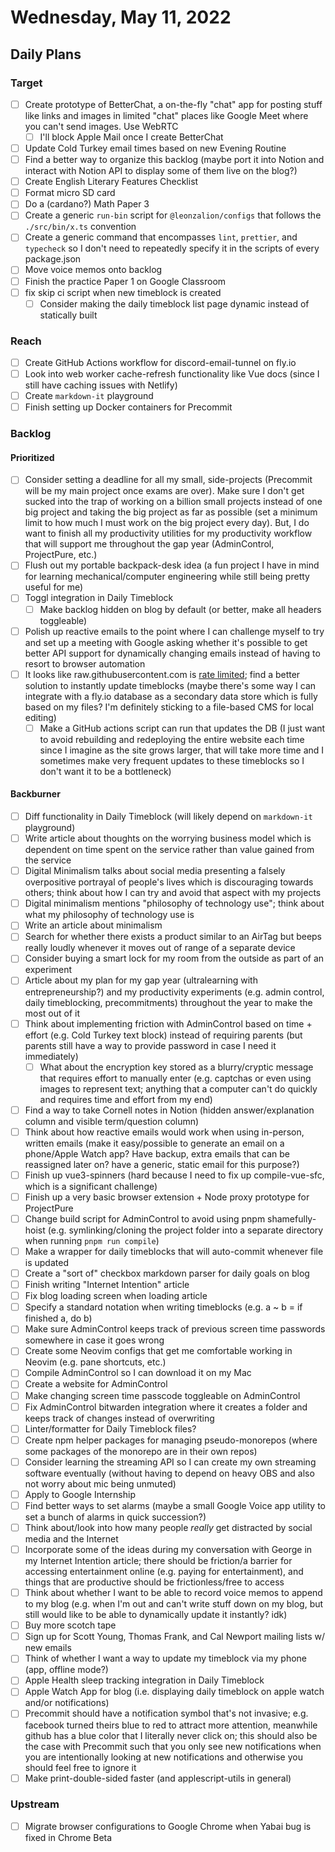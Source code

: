 # Wednesday, May 11, 2022

## Daily Plans

### Target

- [ ] Create prototype of BetterChat, a on-the-fly "chat" app for posting stuff like links and images in limited "chat" places like Google Meet where you can't send images. Use WebRTC
  - [ ] I'll block Apple Mail once I create BetterChat
- [ ] Update Cold Turkey email times based on new Evening Routine
- [ ] Find a better way to organize this backlog (maybe port it into Notion and interact with Notion API to display some of them live on the blog?)
- [ ] Create English Literary Features Checklist
- [ ] Format micro SD card
- [ ] Do a (cardano?) Math Paper 3
- [ ] Create a generic `run-bin` script for `@leonzalion/configs` that follows the `./src/bin/x.ts` convention
- [ ] Create a generic command that encompasses `lint`, `prettier`, and `typecheck` so I don't need to repeatedly specify it in the scripts of every package.json
- [ ] Move voice memos onto backlog
- [ ] Finish the practice Paper 1 on Google Classroom
- [ ] fix skip ci script when new timeblock is created
  - [ ] Consider making the daily timeblock list page dynamic instead of statically built

### Reach

- [ ] Create GitHub Actions workflow for discord-email-tunnel on fly.io
- [ ] Look into web worker cache-refresh functionality like Vue docs (since I still have caching issues with Netlify)
- [ ] Create `markdown-it` playground
- [ ] Finish setting up Docker containers for Precommit

### Backlog

#### Prioritized

- [ ] Consider setting a deadline for all my small, side-projects (Precommit will be my main project once exams are over). Make sure I don't get sucked into the trap of working on a billion small projects instead of one big project and taking the big project as far as possible (set a minimum limit to how much I must work on the big project every day). But, I do want to finish all my productivity utilities for my productivity workflow that will support me throughout the gap year (AdminControl, ProjectPure, etc.)
- [ ] Flush out my portable backpack-desk idea (a fun project I have in mind for learning mechanical/computer engineering while still being pretty useful for me)
- [ ] Toggl integration in Daily Timeblock
  - [ ] Make backlog hidden on blog by default (or better, make all headers toggleable)
- [ ] Polish up reactive emails to the point where I can challenge myself to try and set up a meeting with Google asking whether it's possible to get better API support for dynamically changing emails instead of having to resort to browser automation
- [ ] It looks like raw.githubusercontent.com is [rate limited](https://github.community/t/raw-githubusercontent-com-rate-limit/142444/6); find a better solution to instantly update timeblocks (maybe there's some way I can integrate with a fly.io database as a secondary data store which is fully based on my files? I'm definitely sticking to a file-based CMS for local editing)
  - [ ] Make a GitHub actions script can run that updates the DB (I just want to avoid rebuilding and redeploying the entire website each time since I imagine as the site grows larger, that will take more time and I sometimes make very frequent updates to these timeblocks so I don't want it to be a bottleneck)

#### Backburner

- [ ] Diff functionality in Daily Timeblock (will likely depend on `markdown-it` playground)
- [ ] Write article about thoughts on the worrying business model which is dependent on time spent on the service rather than value gained from the service
- [ ] Digital Minimalism talks about social media presenting a falsely overpositive portrayal of people's lives which is discouraging towards others; think about how I can try and avoid that aspect with my projects
- [ ] Digital minimalism mentions "philosophy of technology use"; think about what my philosophy of technology use is
- [ ] Write an article about minimalism
- [ ] Search for whether there exists a product similar to an AirTag but beeps really loudly whenever it moves out of range of a separate device
- [ ] Consider buying a smart lock for my room from the outside as part of an experiment
- [ ] Article about my plan for my gap year (ultralearning with entrepreneurship?) and my productivity experiments (e.g. admin control, daily timeblocking, precommitments) throughout the year to make the most out of it
- [ ] Think about implementing friction with AdminControl based on time + effort (e.g. Cold Turkey text block) instead of requiring parents (but parents still have a way to provide password in case I need it immediately)
  - [ ] What about the encryption key stored as a blurry/cryptic message that requires effort to manually enter (e.g. captchas or even using images to represent text; anything that a computer can't do quickly and requires time and effort from my end)
- [ ] Find a way to take Cornell notes in Notion (hidden answer/explanation column and visible term/question column)
- [ ] Think about how reactive emails would work when using in-person, written emails (make it easy/possible to generate an email on a phone/Apple Watch app? Have backup, extra emails that can be reassigned later on? have a generic, static email for this purpose?)
- [ ] Finish up vue3-spinners (hard because I need to fix up compile-vue-sfc, which is a significant challenge)
- [ ] Finish up a very basic browser extension + Node proxy prototype for ProjectPure
- [ ] Change build script for AdminControl to avoid using pnpm shamefully-hoist (e.g. symlinking/cloning the project folder into a separate directory when running `pnpm run compile`)
- [ ] Make a wrapper for daily timeblocks that will auto-commit whenever file is updated
- [ ] Create a "sort of" checkbox markdown parser for daily goals on blog
- [ ] Finish writing "Internet Intention" article
- [ ] Fix blog loading screen when loading article
- [ ] Specify a standard notation when writing timeblocks (e.g. a ~ b = if finished a, do b)
- [ ] Make sure AdminControl keeps track of previous screen time passwords somewhere in case it goes wrong
- [ ] Create some Neovim configs that get me comfortable working in Neovim (e.g. pane shortcuts, etc.)
- [ ] Compile AdminControl so I can download it on my Mac
- [ ] Create a website for AdminControl
- [ ] Make changing screen time passcode toggleable on AdminControl
- [ ] Fix AdminControl bitwarden integration where it creates a folder and keeps track of changes instead of overwriting
- [ ] Linter/formatter for Daily Timeblock files?
- [ ] Create npm helper packages for managing pseudo-monorepos (where some packages of the monorepo are in their own repos)
- [ ] Consider learning the streaming API so I can create my own streaming software eventually (without having to depend on heavy OBS and also not worry about mic being unmuted)
- [ ] Apply to Google Internship
- [ ] Find better ways to set alarms (maybe a small Google Voice app utility to set a bunch of alarms in quick succession?)
- [ ] Think about/look into how many people *really* get distracted by social media and the Internet
- [ ] Incorporate some of the ideas during my conversation with George in my Internet Intention article; there should be friction/a barrier for accessing entertainment online (e.g. paying for entertainment), and things that are productive should be frictionless/free to access
- [ ] Think about whether I want to be able to record voice memos to append to my blog (e.g. when I'm out and can't write stuff down on my blog, but still would like to be able to dynamically update it instantly? idk)
- [ ] Buy more scotch tape
- [ ] Sign up for Scott Young, Thomas Frank, and Cal Newport mailing lists w/ new emails
- [ ] Think of whether I want a way to update my timeblock via my phone (app, offline mode?)
- [ ] Apple Health sleep tracking integration in Daily Timeblock
- [ ] Apple Watch App for blog (i.e. displaying daily timeblock on apple watch and/or notifications)
- [ ] Precommit should have a notification symbol that's not invasive; e.g. facebook turned theirs blue to red to attract more attention, meanwhile github has a blue color that I literally never click on; this should also be the case with Precommit such that you only see new notifications when you are intentionally looking at new notifications and otherwise you should feel free to ignore it
- [ ] Make print-double-sided faster (and applescript-utils in general)

### Upstream

- [ ] Migrate browser configurations to Google Chrome when Yabai bug is fixed in Chrome Beta
